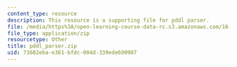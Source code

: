 ```yaml
---
content_type: resource
description: This resource is a supporting file for pddl parser.
file: /media/https%3A/open-learning-course-data-rc.s3.amazonaws.com/16-410-principles-of-autonomy-and-decision-making-fall-2010/73602ebae361bfdc004d339ede690907_pddl_parser.zip
file_type: application/zip
resourcetype: Other
title: pddl_parser.zip
uid: 73602eba-e361-bfdc-004d-339ede690907
---
```

